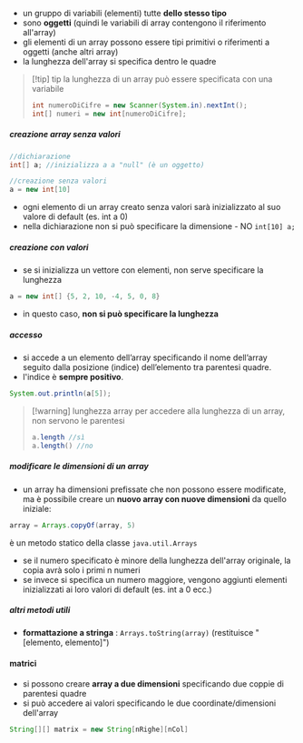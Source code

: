 - un gruppo di variabili (elementi) tutte **dello stesso tipo**
- sono **oggetti** (quindi le variabili di array contengono il riferimento all'array)
- gli elementi di un array possono essere tipi primitivi o riferimenti a oggetti (anche altri array)
- la lunghezza dell'array si specifica dentro le quadre

>[!tip] tip
>la lunghezza di un array può essere specificata con una variabile
>```java
> int numeroDiCifre = new Scanner(System.in).nextInt();
> int[] numeri = new int[numeroDiCifre];
>```

##### creazione array senza valori
```java
//dichiarazione
int[] a; //inizializza a a "null" (è un oggetto)

//creazione senza valori
a = new int[10]
```
- ogni elemento di un array creato senza valori sarà inizializzato al suo valore di default (es. int a 0)
- nella dichiarazione non si può specificare la dimensione - NO `int[10] a;`

##### creazione con valori
- se si inizializza un vettore con elementi,  non serve specificare la lunghezza
 
```java
a = new int[] {5, 2, 10, -4, 5, 0, 8}
```

- in questo caso, **non si può specificare la lunghezza**

##### accesso
- si accede a un elemento dell’array specificando il nome dell’array seguito dalla posizione (indice) dell’elemento tra parentesi quadre.
- l'indice è **sempre positivo**.
```java
System.out.println(a[5]);
```

>[!warning] lunghezza array
>per accedere alla lunghezza di un array, non servono le parentesi
>```java
>a.length //sì
>a.length() //no
>```

##### modificare le dimensioni di un array
- un array ha dimensioni prefissate che non possono essere modificate, ma è possibile creare un **nuovo array con nuove dimensioni** da quello iniziale:
```java
array = Arrays.copyOf(array, 5)
```
è un metodo statico della classe `java.util.Arrays`
- se il numero specificato è minore della lunghezza dell'array originale, la copia avrà solo i primi n numeri
- se invece si specifica un numero maggiore, vengono aggiunti elementi inizializzati ai loro valori di default (es. int a 0 ecc.)
 
##### altri metodi utili
- **formattazione a stringa** : `Arrays.toString(array)`
	(restituisce "[elemento, elemento]")
#### matrici
- si possono creare **array a due dimensioni** specificando due coppie di parentesi quadre
- si può accedere ai valori specificando le due coordinate/dimensioni dell'array
```java
String[][] matrix = new String[nRighe][nCol]
```
